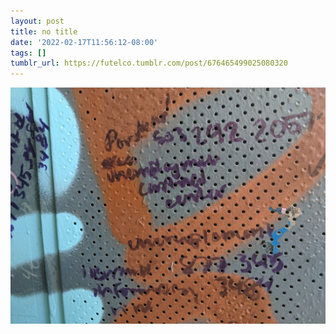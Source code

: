 ```yaml
---
layout: post
title: no title
date: '2022-02-17T11:56:12-08:00'
tags: []
tumblr_url: https://futelco.tumblr.com/post/676465499025080320
---
```

 ![](/images/blog/edf11f91f21099b0e43b924fe825ffdc3dfd0539.jpg)  
